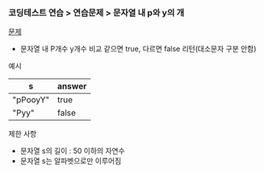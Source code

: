 ### 코딩테스트 연습 > 연습문제 > 문자열 내 p와 y의 개   
[문제](https://programmers.co.kr/learn/courses/30/lessons/12915)  
- 문자열 내 P개수 y개수 비교 같으면 true, 다르면 false 리턴(대소문자 구분 안함)  

예시   

| s | answer |    
| --- | --- |      
| "pPooyY" | true |  
| "Pyy" | false |  


제한 사항  
- 문자열 s의 길이 : 50 이하의 자연수  
- 문자열 s는 알파벳으로만 이루어짐  